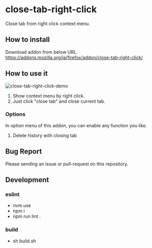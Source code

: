 # close-tab-right-click
Close tab from right click context menu.

## How to install
Download addon from below URL.  
https://addons.mozilla.org/ja/firefox/addon/close-tab-right-click/

## How to use it

![close-tab-right-click-demo](https://4.bp.blogspot.com/-3I2FgvK3aYw/W8Qbr1i7oUI/AAAAAAAAdgU/k2XNTKjsRDc4Ogo_ot7YIh3yFSw1TNY6ACLcBGAs/s1600/close-tab-right-click-demo.gif)

1. Show context menu by right click.
2. Just click "close tab" and close current tab.

### Options
In option menu of this addon, you can enable any function you like.

1. Delete history with closing tab

## Bug Report

Please sending an issue or pull-request on this repository.

## Development
### eslint
* nvm use
* npm i
* npm run lint .

### build
* sh build.sh
